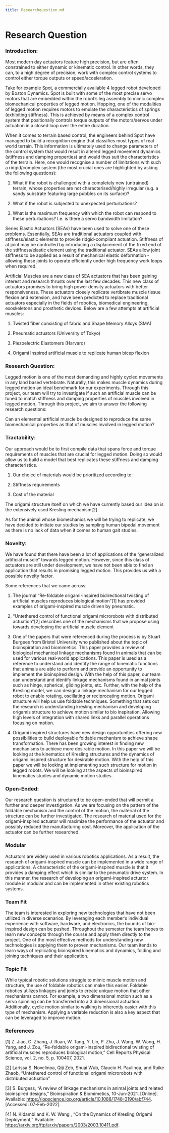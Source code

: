 ```yaml
---
title: Researchquestion.md
---
```



# Research Question


### Introduction:

Most modern day actuators feature high precision, but are often constrained to either dynamic or kinematic control. In other words, they can, to a high degree of precision, work with complex control systems to control either torque outputs or speed/acceleration. 

Take for example Spot, a commercially available 4 legged robot developed by Boston Dynamics. Spot is built with some of the most precise servo motors that are embedded within the robot’s leg assembly to mimic complex biomechanical properties of legged motion. Hopping, one of the modalities of legged motion requires motors to emulate the characteristics of springs (exhibiting stiffness). This is achieved by means of a complex control system that positionally controls torque outputs of the motors/servos under actuation in a closed loop over the entire duration.

When it comes to terrain based control, the engineers behind Spot have managed to build a recognition engine that classifies most types of real world terrain. This information is ultimately used to change parameters of the control system that would result in altered legged movement dynamics (stiffness and damping properties) and would thus suit the characteristics of the terrain. Here, one would recognise a number of limitations with such a ridgid/complex system (the most crucial ones are highlighted by asking the following questions):

1. What if the robot is challenged with a completely new (untrained) terrain, whose properties are not characterised/highly irregular (e.g. a sandy substrate featuring large pubbles on its surface)?

2. What if the robot is subjected to unexpected perturbations?

3. What is the maximum frequency with which the robot can respond to these perturbations? I.e. is there a servo bandwidth limitation?


Series Elastic Actuators (SEAs) have been used to solve one of these problems. Essentially, SEAs are traditional actuators coupled with stiffness/elastic elements to provide ridgid-compliant actuation. Stiffness of at joint may be controlled by introducing a displacement of the fixed end of the stiffness/elastic element using the traditional actuator. SEAs allow joint stiffness to be applied as a result of mechanical elastic deformation - allowing these joints to operate efficiently under high frequency work loops when required.

Artificial Muscles are a new class of SEA actuators that has been gaining interest and research thrusts over the last few decades. This new class of actuators promises to bring high power density actuators with better responsiveness. These actuators closely replicate vertibrate muscle tissue flexion and extension, and have been predicted to replace traditional actuators especially in the fields of robotics, biomedical engineering, exoskeletons and prosthetic devices. Below are a few attempts at artificial muscles:

1. Twisted fiber consisting of fabric and Shape Memory Alloys (SMA) 

2. Pneumatic actuators (University of Tokyo)

3. Piezoelectric Elastomers (Harvard)

4. Origami Inspired artificial muscle to replicate human bicep flexion

### Research Question:

Legged motion is one of the most demanding and highly cycled movements in any land based vertebrate. Naturally, this makes muscle dynamics during legged motion an ideal benchmark for our experiments. Through this project, our team will try to investigate if such an artificial muscle can be tuned to match stiffness and damping properties of muscles involved in legged motion. Through this project, we aim to answer the following research questions:

Can an elemental artificial muscle be designed to reproduce the same biomechanical properties as that of muscles involved in legged motion?

### Tractability:
Our approach would be to first compile data that spans force and torque requirements of muscles that are crucial for legged motion. Doing so would allow us to build a model that best replicates these stiffness and damping characteristics.

1. Our choice of materials would be prioritized according to:

2. Stiffness requirements

3. Cost of the material

The origami structure itself on which we have currently based our idea on is the extensively used Kresling mechanism[2]. 

As for the animal whose biomechanics we will be trying to replicate, we have decided to initiate our studies by sampling human bipedal movement as there is no lack of data when it comes to human gait studies.

### Novelty:
We have found that there have been a lot of applications of the “generalized artificial muscle” towards legged motion. However, since this class of actuators are still under development, we have not been able to find an application that results in promising legged motion. This provides us with a possible novelty factor.


Some references that we came across:

1. The journal “Re-foldable origami-inspired bidirectional twisting of artificial muscles reproduces biological motion”[1] has provided examples of origami-inspired muscle driven by pneumatic.

2. “Untethered control of functional origami microrobots with distributed actuation”[2] describes one of the mechanisms that we propose using towards developing the artificial muscle element

3. One of the papers that were referenced during the process is by Stuart Burgees from Bristol University who published about the topic of bioinspiration and biomimetics. This paper provides a review of biological mechanical linkage mechanisms found in animals that can be used for various real-world applications. This paper is used as a reference to understand and identify the range of kinematic functions that animals are able to perform and provide an opportunity to implement the bioinspired design. With the help of this paper, our team can understand and identify linkage mechanisms found in animal joints such as hinge, spherical, gliding joints, etc. Further, with the help of the Kresling model, we can design a linkage mechanism for our legged robot to enable rotating, oscillating or reciprocating motion. Origami structure will help us use foldable techniques. Something that sets out the research is understanding kresling mechanism and developing origamis structure to achieve motion similar to bio inspiration. Allowing high levels of integration with shared links and parallel operations focusing on motion.

4. Origami inspired structures have new design opportunities offering new possibilities to build deployable foldable mechanism to achieve shape transformation. There has been growing interest in finding new mechanisms to achieve more desirable motion. In this paper we will be looking at the kinematics of  Kresling structures and the dynamics of origami inspired structure for desirable motion. With the help of this paper we will be looking at implementing such structure for motion in legged robots. We will be looking at the aspects of bioinspired kinematics studies and dynamic motion studies.

### Open-Ended:

Our research question is structured to be open-ended that will permit a further and deeper investigation. As we are focusing on the pattern of the foldable mechanism and the control of the motion, the material of the structure can be further investigated. The research of material used for the origami-inspired actuator will maximize the performance of the actuator and possibly reduced the manufacturing cost.  Moreover, the application of the actuator can be further researched.

### Modular

Actuators are widely used in various robotics applications. As a result, the research of origami-inspired muscle can be implemented in a wide range of applications. A characteristic of the origami-inspired muscle is that it provides a damping effect which is similar to the pneumatic drive system. In this manner, the research of developing an origami-inspired actuator module is modular and can be implemented in other existing robotics systems.


### Team Fit

The team is interested in exploring new technologies that have not been utilized in diverse scenarios. By leveraging each member’s individual experience with software, hardware, and electronics, the bounds of bio-inspired design can be pushed. Throughout the semester the team hopes to learn new concepts through the course and apply them directly to the project. One of the most effective methods for understanding new technologies is applying them to proven mechanisms. Our team itends to learn ways of replicating bioinspired kinematics and dynamics, folding and joining techniques and their application. 

### Topic Fit

While typical robotic solutions struggle to mimic muscle motion and structure, the use of foldable robotics can make this easier. Foldable robotics utilizes linkages and joints to create unique motion that other mechanisms cannot. For example, a two dimensional motion such as a servo spinning can be transferred into a 3 dimensional actuation. Additionally, cyclic motion similar to walking is inherently easier with this type of mechanism. Applying a variable reduction is also a key aspect that can be leveraged to improve motion.


### References

[1] Z. Jiao, C. Zhang, J. Ruan, W. Tang, Y. Lin, P. Zhu, J. Wang, W. Wang, H. Yang, and J. Zou, “Re-foldable origami-inspired bidirectional twisting of artificial muscles reproduces biological motion,” Cell Reports Physical Science, vol. 2, no. 5, p. 100407, 2021. 

[2] Larissa S. Novelinoa, Qiji Zeb, Shuai Wub, Glaucio H. Paulinoa, and Ruike Zhaob, “Untethered control of functional origami microrobots with distributed actuation”

[3] S. Burgess, “A review of linkage mechanisms in animal joints and related bioinspired designs,” Bioinspiration & Biomimetics, 10-Jun-2021. [Online]. Available: https://iopscience.iop.org/article/10.1088/1748-3190/abf744. [Accessed: 07-Feb-2022]. 

[4] N. Kidambi and K. W. Wang , “On the Dynamics of Kresling Origami Deployment,” Available: https://arxiv.org/ftp/arxiv/papers/2003/2003.10411.pdf. 


